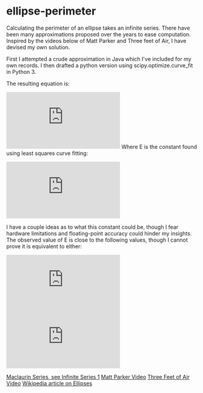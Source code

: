 # ellipse-perimeter

Calculating the perimeter of an ellipse takes an infinite series. There have been many approximations proposed over the years to ease computation.
Inspired by the videos below of Matt Parker and Three feet of Air, I have devised my own solution.

First I attempted a crude approximation in Java which I've included for my own records. I then drafted a python version using scipy.optimize.curve_fit in Python 3.

The resulting equation is:

![equation](https://latex.codecogs.com/png.latex?%5Ccolor%7Bwhite%7DP%20%3D%20a%20%5Cleft%20%28%20%5Cleft%20%28%202%20%5Cpi%20-4%20%5Cright%20%29%20%5Cleft%20%28%5Cfrac%7Bb%7D%7Ba%7D%20%5Cright%20%29%5EE%20&plus;%204%20%5Cright%20%29)
Where E is the constant found using least squares curve fitting:

![equation](https://latex.codecogs.com/png.latex?%5Ccolor%7Bwhite%7DE%20%3D%201.458131%20%5Cpm%20.000012)

I have a couple ideas as to what this constant could be, though I fear hardware limitations and floating-point accuracy could hinder my insights.
The observed value of E is close to the following values, though I cannot prove it is equivalent to either:

![equation](https://latex.codecogs.com/png.latex?%5Ccolor%7Bwhite%7D%5Cfrac%7B%5Cpi%7D%7B%5Cpi%20-%201%7D) ![equation](https://latex.codecogs.com/png.latex?%5Ccolor%7Bwhite%7D%5Csqrt%20%5B3%5D%20%7B%5Cpi%7D)

[Maclaurin Series, see Infinite Series 1](https://www.mathsisfun.com/geometry/ellipse-perimeter.html#:~:text=When%20a%3Db%2C%20the%20ellipse,..%20in%20our%20example\).)
[Matt Parker Video](https://www.youtube.com/watch?v=5nW3nJhBHL0&ab_channel=Stand-upMaths)
[Three Feet of Air Video](https://www.youtube.com/watch?v=qXTGVNwOz0w)
[Wikipedia article on Ellipses](https://en.wikipedia.org/wiki/Ellipse)
